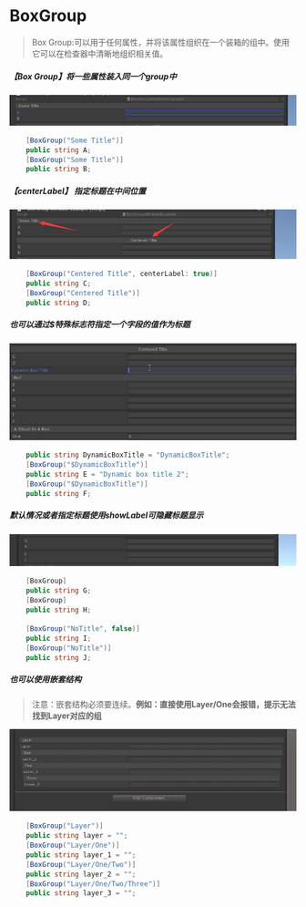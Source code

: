 # BoxGroup

> Box Group:可以用于任何属性，并将该属性组织在一个装箱的组中。使用它可以在检查器中清晰地组织相关值。

##### 【Box Group】将一些属性装入同一个group中

![img](../image/BoxGroup/post-531-5fb7d6700175e.png)

```cs
    [BoxGroup("Some Title")]
    public string A;
    [BoxGroup("Some Title")]
    public string B;
```

##### 【centerLabel】 指定标题在中间位置

![img](../image/BoxGroup/post-531-5fb7d67073395.png)

```cs
    [BoxGroup("Centered Title", centerLabel: true)]
    public string C;
    [BoxGroup("Centered Title")]
    public string D;
```

##### 也可以通过$特殊标志符指定一个字段的值作为标题

![img](../image/BoxGroup/post-531-5fb7d670d8f87.gif)

```cs
    public string DynamicBoxTitle = "DynamicBoxTitle";
    [BoxGroup("$DynamicBoxTitle")]
    public string E = "Dynamic box title 2";
    [BoxGroup("$DynamicBoxTitle")]
    public string F;
```

##### 默认情况或者指定标题使用showLabel可隐藏标题显示

![img](../image/BoxGroup/post-531-5fb7d6718b35e.png)

```cs
    [BoxGroup]
    public string G;
    [BoxGroup]
    public string H;

    [BoxGroup("NoTitle", false)]
    public string I;
    [BoxGroup("NoTitle")]
    public string J;
```

##### 也可以使用嵌套结构

> 注意：嵌套结构必须要连续。**例如：直接使用Layer/One会报错，提示无法找到Layer对应的组**

![img](../image/BoxGroup/post-531-5fb7d671bf03d.png)

```cs
    [BoxGroup("Layer")]
    public string layer = "";
    [BoxGroup("Layer/One")]
    public string layer_1 = "";
    [BoxGroup("Layer/One/Two")]
    public string layer_2 = "";
    [BoxGroup("Layer/One/Two/Three")]
    public string layer_3 = "";
```